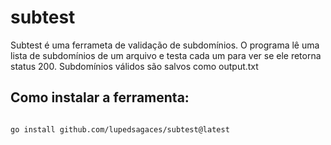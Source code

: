 # subtest
Subtest é uma ferrameta de validação de subdomínios. 
O programa lê uma lista de subdomínios de um arquivo e testa cada um para ver se ele retorna status 200.
Subdomínios válidos são salvos como output.txt


## Como instalar a ferramenta:
```bash

go install github.com/lupedsagaces/subtest@latest
```
